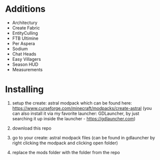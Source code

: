 # Additions
+ Architectury
+ Create Fabric
+ EntityCulling
+ FTB Ultimine
+ Per Aspera
+ Sodium
+ Chat Heads
+ Easy Villagers
+ Season HUD
+ Measurements

# Installing
1. setup the create: astral modpack which can be found here: https://www.curseforge.com/minecraft/modpacks/create-astral
(you can also install it via my favorite launcher: GDLauncher, by just searching it up inside the launcher - https://gdlauncher.com)

2. download this repo

3. go to your create: astral modpack files
(can be found in gdlauncher by right clicking the modpack and clicking open folder)

3. replace the mods folder with the folder from the repo
